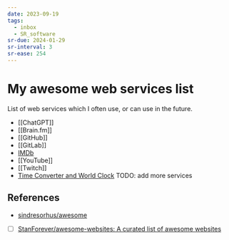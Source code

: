 ```yaml
---
date: 2023-09-19
tags:
  - inbox
  - SR_software
sr-due: 2024-01-29
sr-interval: 3
sr-ease: 254
---
```


# My awesome web services list

List of web services which I often use, or can use in the future.

- [[ChatGPT]]
- [[Brain.fm]]
- [[GitHub]]
- [[GitLab]]
- [IMDb](https://www.imdb.com/)
- [[YouTube]]
- [[Twitch]]
- [Time Converter and World Clock](https://www.worldtimebuddy.com/)
TODO: add more services

## References

- [sindresorhus/awesome](https://github.com/sindresorhus/awesome)
- [ ] [StanForever/awesome-websites: A curated list of awesome websites](https://github.com/StanForever/awesome-websites)

